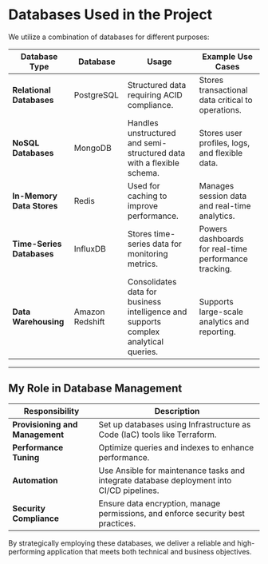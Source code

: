 # Databases Used in the Project

We utilize a combination of databases for different purposes:

| **Database Type**      | **Database**      | **Usage**                                                                                       | **Example Use Cases**                              |
|-------------------------|-------------------|-------------------------------------------------------------------------------------------------|---------------------------------------------------|
| **Relational Databases** | PostgreSQL        | Structured data requiring ACID compliance.                                                     | Stores transactional data critical to operations. |
| **NoSQL Databases**     | MongoDB           | Handles unstructured and semi-structured data with a flexible schema.                          | Stores user profiles, logs, and flexible data.    |
| **In-Memory Data Stores** | Redis            | Used for caching to improve performance.                                                       | Manages session data and real-time analytics.     |
| **Time-Series Databases** | InfluxDB         | Stores time-series data for monitoring metrics.                                                | Powers dashboards for real-time performance tracking. |
| **Data Warehousing**    | Amazon Redshift   | Consolidates data for business intelligence and supports complex analytical queries.            | Supports large-scale analytics and reporting.     |

---

## My Role in Database Management

| **Responsibility**       | **Description**                                                                              |
|--------------------------|---------------------------------------------------------------------------------------------|
| **Provisioning and Management** | Set up databases using Infrastructure as Code (IaC) tools like Terraform.              |
| **Performance Tuning**           | Optimize queries and indexes to enhance performance.                                  |
| **Automation**                   | Use Ansible for maintenance tasks and integrate database deployment into CI/CD pipelines. |
| **Security Compliance**          | Ensure data encryption, manage permissions, and enforce security best practices.      |

By strategically employing these databases, we deliver a reliable and high-performing application that meets both technical and business objectives.
